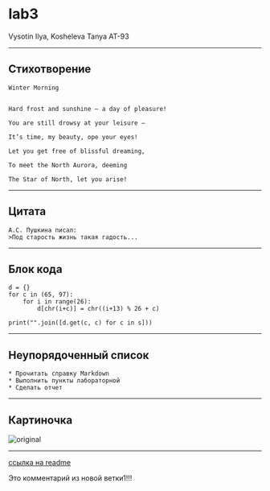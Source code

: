# lab3
Vysotin Ilya, Kosheleva Tanya AT-93
***
## Стихотворение
                                                                                                                        
    Winter Morning  

  
    Hard frost and sunshine – a day of pleasure!  

    You are still drowsy at your leisure –  

    It’s time, my beauty, ope your eyes!  

    Let you get free of blissful dreaming,  

    To meet the North Aurora, deeming  

    The Star of North, let you arise!  

                                                                                                        
***
## Цитата

    А.С. Пушкина писал:
    >Под старость жизнь такая гадость...
    
***
## Блок кода
    d = {}                                                       
    for c in (65, 97):                                           
        for i in range(26):                                      
            d[chr(i+c)] = chr((i+13) % 26 + c)                   
                                                             
    print("".join([d.get(c, c) for c in s]))              
***
## Неупорядоченный список

    * Прочитать справку Markdown
    * Выполнить пункты лабораторной
    * Сделать отчет
    
***
## Картиночка
![original](https://user-images.githubusercontent.com/105457873/168159706-707b85c8-cbfd-4b78-85f6-347120fb45b8.jpg)
***    
[ссылка на readme](https://github.com/iamtanyacat/lalala/blob/main/README.md)


Это комментарий из новой ветки1!!!

